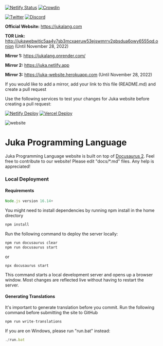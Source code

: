 [![Netlify Status](https://api.netlify.com/api/v1/badges/44911841-1d05-4a57-84f0-dfbd41b3d202/deploy-status)](https://app.netlify.com/sites/juka/deploys)
[![Crowdin](https://badges.crowdin.net/juka-website/localized.svg)](https://crowdin.com/project/juka-website)

[![Twitter](https://img.shields.io/twitter/follow/jukaLang.svg?style=social)](https://twitter.com/jukaLang)
[![Discord](https://img.shields.io/discord/975787212954275910)](https://discord.gg/MsKWsErzfp)


**Official Website:** https://jukalang.com

**TOR Link:** http://jukawebwjtic5aa4y7sb3mcxaeruw53ejswmrrv2qbsdua6owy6555qd.onion (Until November 28, 2022)

**Mirror 1:** https://jukalang.onrender.com/

**Mirror 2:** https://juka.netlify.app

**Mirror 3:** https://juka-website.herokuapp.com (Until November 28, 2022)

If you would like to add a mirror, add your link to this file (README.md) and create a pull request

Use the following services to test your changes for Juka website before creating a pull request:

[![Netlify Deploy](https://www.netlify.com/img/deploy/button.svg)](https://app.netlify.com/start/deploy?repository=https://github.com/jukaLang/juka-website)
[![Vercel Deploy](https://vercel.com/button)](https://vercel.com/new/clone?repository-url=https://github.com/jukaLang/juka-website)

![website](https://user-images.githubusercontent.com/11934545/199507914-412b866a-61c7-4796-b414-b7b187bea14b.jpeg)

# Juka Programming Language

Juka Programming Language website is built on top of [Docusaurus 2](https://docusaurus.io/).
Feel free to contribute to our website!
Please edit "docs/*.md" files.
Any help is appreciated!

### Local Deployment

#### Requirements
```jsx
Node.js version 16.14+
```

You might need to install dependencies by running npm install in the home directory
```jsx
npm install
```

Run the following command to deploy the server locally:
```jsx
npm run docusaurus clear
npm run docusaurus start
```

or

```jsx
npx docusaurus start
```

This command starts a local development server and opens up a browser window. Most changes are reflected live without having to restart the server.

#### Generating Translations
It's important to generate translation before you commit.
Run the following command before submitting the site to GitHub

```jsx
npm run write-translations
```
If you are on Windows, please run "run.bat" instead:
```jsx
./run.bat
```
